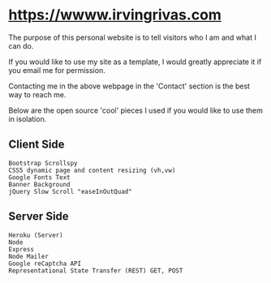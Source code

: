 # https://wwww.irvingrivas.com

The purpose of this personal website is to tell visitors who I am and what I can do.

If you would like to use my site as a template, I would greatly appreciate it if you email me for permission.

Contacting me in the above webpage in the 'Contact' section is the best way to reach me.

Below are the open source 'cool' pieces I used if you would like to use them in isolation.

## Client Side 
```
Bootstrap Scrollspy
CSS5 dynamic page and content resizing (vh,vw)
Google Fonts Text
Banner Background
jQuery Slow Scroll "easeInOutQuad"
```

## Server Side
```
Heroku (Server)
Node
Express
Node Mailer
Google reCaptcha API
Representational State Transfer (REST) GET, POST
```
